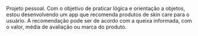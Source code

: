 Projeto pessoal.
Com o objetivo de praticar lógica e orientação a objetos, estou desenvolvendo um app que recomenda produtos de skin care para o usuário. A recomendação pode ser de acordo com a queixa informada, com o valor, média de avaliação ou marca do produto.
